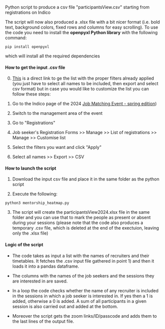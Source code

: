 Python script to produce a csv file "participantsView.csv" starting from registrations on Indico

The script will now also produced a .xlsx file with a bit nicer format (i.e. bold text, background colors, fixed rows and columns for easy scrolling). To use the code you need to install the **openpyxl Python library** with the following command:

```
pip install openpyxl
```

which will install all the required dependencies

#### How to get the input .csv file

0) [This](https://indico.cern.ch/event/1391268/manage/registration/103748/registrations/?config=b82f9f8a-5093-46c1-badd-c92020a8873c) is a direct link to ge the list with the proper filters already applied (you just have to select all names to be included, then export and select csv format) but in case you would like to customize the list you can follow these steps:

1) Go to the Indico page of the 2024 [Job Matching Event - spring edition](https://indico.cern.ch/event/1391268/overview))

2) Switch to the management area of the event

3) Go to "Registrations"

4) Job seeker's Registration Forms >> Manage >> List of registrations >> Manage >> Customise list

5) Select the filters you want and click "Apply"

6) Select all names >> Export >> CSV

#### How to launch the script

1) Download the input csv file and place it in the same folder as the python script

2) Execute the following:

```
python3 mentorship_heatmap.py
```

3) The script will create the participantsView2024.xlsx file in the same folder and you can use that to mark the people as present or absent during your sessions (please note that the code also produces a temporary .csv file, which is deleted at the end of the exectuion, leaving only the .xlsx file)

#### Logic of the script

- The code takes as input a list with the names of recruiters and their timetables. It fetches the .csv input file gathered in point 1) and then it loads it into a pandas dataframe.

- The columns with the names of the job seekers and the sessions they are interested in are saved.

- In a loop the code checks whether the name of any recruiter is included in the sessions in which a job seeker is interested in. If yes then a 1 is added, otherwise a 0 is added. A sum of all participants in a given session is also carried out and added at the bottom.

- Moreover the script gets the zoom links/ID/passcode and adds them to the last lines of the output file.



